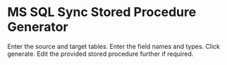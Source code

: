 # MS SQL Sync Stored Procedure Generator

Enter the source and target tables. Enter the field names and types. Click generate. Edit the provided stored procedure further if required.
